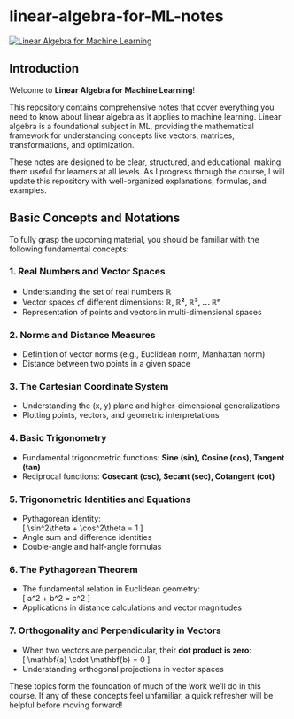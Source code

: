 # linear-algebra-for-ML-notes
[![Linear Algebra for Machine Learning](https://img.youtube.com/vi/QCPJ0VdpM00/0.jpg)](https://www.youtube.com/watch?v=QCPJ0VdpM00)


## Introduction  

Welcome to **Linear Algebra for Machine Learning**!  

This repository contains comprehensive notes that cover everything you need to know about linear algebra as it applies to machine learning. Linear algebra is a foundational subject in ML, providing the mathematical framework for understanding concepts like vectors, matrices, transformations, and optimization.  

These notes are designed to be clear, structured, and educational, making them useful for learners at all levels. As I progress through the course, I will update this repository with well-organized explanations, formulas, and examples.  

## Basic Concepts and Notations  

To fully grasp the upcoming material, you should be familiar with the following fundamental concepts:  

### 1. **Real Numbers and Vector Spaces**  
   - Understanding the set of real numbers **ℝ**  
   - Vector spaces of different dimensions: **ℝ, ℝ², ℝ³, ... ℝⁿ**  
   - Representation of points and vectors in multi-dimensional spaces  

### 2. **Norms and Distance Measures**  
   - Definition of vector norms (e.g., Euclidean norm, Manhattan norm)  
   - Distance between two points in a given space  

### 3. **The Cartesian Coordinate System**  
   - Understanding the (x, y) plane and higher-dimensional generalizations  
   - Plotting points, vectors, and geometric interpretations  

### 4. **Basic Trigonometry**  
   - Fundamental trigonometric functions: **Sine (sin), Cosine (cos), Tangent (tan)**  
   - Reciprocal functions: **Cosecant (csc), Secant (sec), Cotangent (cot)**  

### 5. **Trigonometric Identities and Equations**  
   - Pythagorean identity:  
     \[
     \sin^2\theta + \cos^2\theta = 1
     \]  
   - Angle sum and difference identities  
   - Double-angle and half-angle formulas  

### 6. **The Pythagorean Theorem**  
   - The fundamental relation in Euclidean geometry:  
     \[
     a^2 + b^2 = c^2
     \]  
   - Applications in distance calculations and vector magnitudes  

### 7. **Orthogonality and Perpendicularity in Vectors**  
   - When two vectors are perpendicular, their **dot product is zero**:  
     \[
     \mathbf{a} \cdot \mathbf{b} = 0
     \]  
   - Understanding orthogonal projections in vector spaces  

These topics form the foundation of much of the work we’ll do in this course. If any of these concepts feel unfamiliar, a quick refresher will be helpful before moving forward!  
